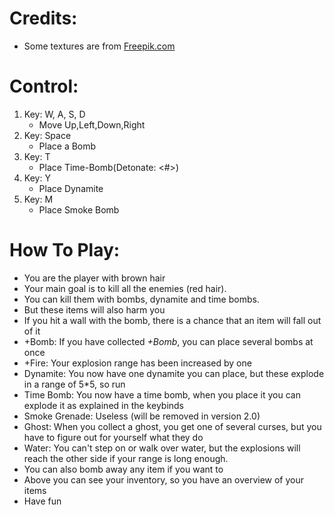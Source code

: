 # Credits:
- Some textures are from <a href="https://de.freepik.com/">Freepik.com</a>

# Control:
1. Key: W, A, S, D
    - Move Up,Left,Down,Right
2. Key: Space
    - Place a Bomb
3. Key: T
    - Place Time-Bomb(Detonate: <#>)
4. Key: Y
    - Place Dynamite
5. Key: M
    - Place Smoke Bomb

# How To Play:
- You are the player with brown hair
- Your main goal is to kill all the enemies (red hair).
- You can kill them with bombs, dynamite and time bombs.
- But these items will also harm you
- If you hit a wall with the bomb, there is a chance that an item will fall out of it
- +Bomb: If you have collected *+Bomb*, you can place several bombs at once
- +Fire: Your explosion range has been increased by one
- Dynamite: You now have one dynamite you can place, but these explode in a range of 5*5, so run
- Time Bomb: You now have a time bomb, when you place it you can explode it as explained in the keybinds
- Smoke Grenade: Useless (will be removed in version 2.0)
- Ghost: When you collect a ghost, you get one of several curses, but you have to figure out for yourself what they do
- Water: You can't step on or walk over water, but the explosions will reach the other side if your range is long enough.
- You can also bomb away any item if you want to
- Above you can see your inventory, so you have an overview of your items
- Have fun
